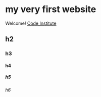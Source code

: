 # my very first website

Welcome! [Code Institute](https://codeinstitute.net)

## h2
### h3
#### h4
##### h5
###### h6